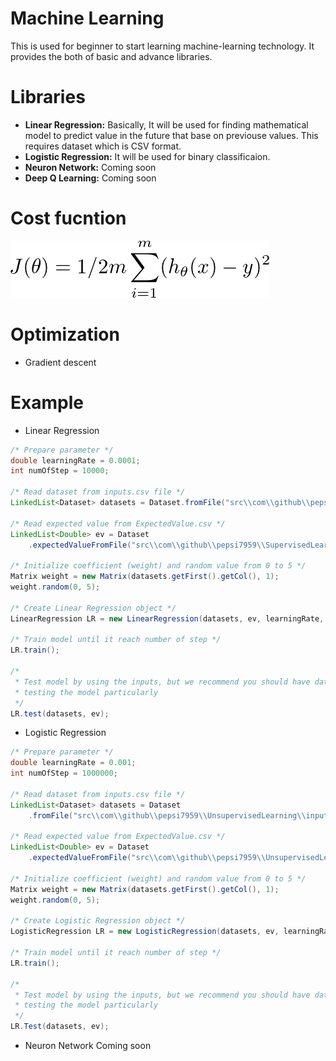 # Machine Learning
  This is used for beginner to start learning machine-learning technology. It provides the both of basic and advance libraries.

# Libraries
  - __Linear Regression:__ 
    Basically, It will be used for finding mathematical model to predict value in the future that base on previouse values. This requires dataset which is CSV format.
  - __Logistic Regression:__
    It will be used for binary classificaion. 
  - __Neuron Network:__
    Coming soon
  - __Deep Q Learning:__
    Coming soon
# Cost fucntion
  ![](/docs/linear-regression/cost.png)
# Optimization
  - Gradient descent
# Example
  - Linear Regression
  ```java
  /* Prepare parameter */
  double learningRate = 0.0001;
  int numOfStep = 10000;

  /* Read dataset from inputs.csv file */
  LinkedList<Dataset> datasets = Dataset.fromFile("src\\com\\github\\pepsi7959\\SupervisedLearning\\inputs.csv");

  /* Read expected value from ExpectedValue.csv */
  LinkedList<Double> ev = Dataset
      .expectedValueFromFile("src\\com\\github\\pepsi7959\\SupervisedLearning\\ExpectedValue.csv");

  /* Initialize coefficient (weight) and random value from 0 to 5 */
  Matrix weight = new Matrix(datasets.getFirst().getCol(), 1);
  weight.random(0, 5);

  /* Create Linear Regression object */
  LinearRegression LR = new LinearRegression(datasets, ev, learningRate, numOfStep, weight);

  /* Train model until it reach number of step */
  LR.train();

  /*
   * Test model by using the inputs, but we recommend you should have dataset for
   * testing the model particularly
   */
  LR.test(datasets, ev);
  ```
  - Logistic Regression
  ```java
  /* Prepare parameter */
  double learningRate = 0.001;
  int numOfStep = 1000000;

  /* Read dataset from inputs.csv file */
  LinkedList<Dataset> datasets = Dataset
      .fromFile("src\\com\\github\\pepsi7959\\UnsupervisedLearning\\inputs.csv");

  /* Read expected value from ExpectedValue.csv */
  LinkedList<Double> ev = Dataset
      .expectedValueFromFile("src\\com\\github\\pepsi7959\\UnsupervisedLearning\\ExpectedValue.csv");

  /* Initialize coefficient (weight) and random value from 0 to 5 */
  Matrix weight = new Matrix(datasets.getFirst().getCol(), 1);
  weight.random(0, 5);

  /* Create Logistic Regression object */
  LogisticRegression LR = new LogisticRegression(datasets, ev, learningRate, numOfStep, weight);

  /* Train model until it reach number of step */
  LR.train();

  /*
   * Test model by using the inputs, but we recommend you should have dataset for
   * testing the model particularly
   */
  LR.Test(datasets, ev);
  ```

  - Neuron Network
    Coming soon
